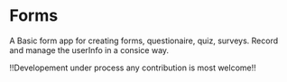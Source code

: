 # Forms
A Basic form app for creating forms, questionaire, quiz, surveys. 
Record and manage the userInfo in a consice way.



!!Developement under process any contribution is most welcome!!
